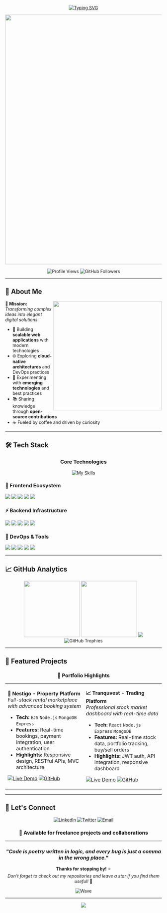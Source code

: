 <div align="center">

[![Typing SVG](https://readme-typing-svg.demolab.com?font=JetBrains+Mono&weight=600&size=22&duration=3000&pause=1000&color=00FFFF&center=true&vCenter=true&multiline=true&width=800&height=100&lines=%3C%2F%3E+const+developer+%3D+%7B;++name%3A+'Rohit+Solanki'%2C;++expertise%3A+%5B'React'%2C+'Node.js'%2C+'MongoDB'%5D%2C;++passion%3A+'Building+Digital+Solutions';%7D%3B)](https://git.io/typing-svg)

<img src="https://user-images.githubusercontent.com/74038190/212284100-561aa473-3905-4a80-b561-0d28506553ee.gif" width="800">

![Profile Views](https://komarev.com/ghpvc/?username=rohitsolanki01&style=for-the-badge&color=00ffff&labelColor=1a1a2e&label=PROFILE+VIEWS)
![GitHub Followers](https://img.shields.io/github/followers/rohitsolanki01?style=for-the-badge&color=00ffff&labelColor=1a1a2e&label=FOLLOWERS)

</div>



---

## 💫 About Me

<img align="right" src="https://raw.githubusercontent.com/MicaelliMedeiros/micaellimedeiros/master/image/computer-illustration.png" width="350" />

**🎯 Mission:** *Transforming complex ideas into elegant digital solutions*

- 🚀 Building **scalable web applications** with modern technologies
- 🌐 Exploring **cloud-native architectures** and DevOps practices  
- 🔬 Experimenting with **emerging technologies** and best practices
- 📚 Sharing knowledge through **open-source contributions**
- ☕ Fueled by coffee and driven by curiosity

---

## 🛠️ Tech Stack

<div align="center">

### Core Technologies
[![My Skills](https://skillicons.dev/icons?i=js,ts,react,nextjs,nodejs,express,mongodb,postgres,tailwind,docker,aws,git&perline=6)](https://skillicons.dev)

</div>

### 🎨 Frontend Ecosystem
<p>
<img src="https://img.shields.io/badge/React-20232A?style=for-the-badge&logo=react&logoColor=61DAFB" />
<img src="https://img.shields.io/badge/Next.js-000000?style=for-the-badge&logo=next.js&logoColor=white" />
<img src="https://img.shields.io/badge/TypeScript-007ACC?style=for-the-badge&logo=typescript&logoColor=white" />
<img src="https://img.shields.io/badge/Tailwind_CSS-38B2AC?style=for-the-badge&logo=tailwind-css&logoColor=white" />
<img src="https://img.shields.io/badge/Vite-646CFF?style=for-the-badge&logo=vite&logoColor=white" />
</p>

### ⚡ Backend Infrastructure
<p>
<img src="https://img.shields.io/badge/Node.js-43853D?style=for-the-badge&logo=node.js&logoColor=white" />
<img src="https://img.shields.io/badge/Express.js-404D59?style=for-the-badge&logo=express&logoColor=white" />
<img src="https://img.shields.io/badge/MongoDB-4EA94B?style=for-the-badge&logo=mongodb&logoColor=white" />
<img src="https://img.shields.io/badge/PostgreSQL-316192?style=for-the-badge&logo=postgresql&logoColor=white" />
<img src="https://img.shields.io/badge/JWT-black?style=for-the-badge&logo=JSON%20web%20tokens&logoColor=white" />
</p>

### 🔧 DevOps & Tools
<p>
<img src="https://img.shields.io/badge/Docker-2496ED?style=for-the-badge&logo=docker&logoColor=white" />
<img src="https://img.shields.io/badge/AWS-232F3E?style=for-the-badge&logo=amazon-aws&logoColor=white" />
<img src="https://img.shields.io/badge/Git-F05032?style=for-the-badge&logo=git&logoColor=white" />
<img src="https://img.shields.io/badge/VS_Code-0078d4?style=for-the-badge&logo=visual%20studio%20code&logoColor=white" />
<img src="https://img.shields.io/badge/Render-46E3B7?style=for-the-badge&logo=render&logoColor=white" />
</p>

---

## 📈 GitHub Analytics

<div align="center">

<img height="180em" src="https://github-readme-stats.vercel.app/api?username=rohitsolanki01&show_icons=true&theme=tokyonight&hide_border=true&count_private=true&bg_color=0D1117&title_color=00D9FF&icon_color=00D9FF&text_color=C9D1D9" />
<img height="180em" src="https://github-readme-stats.vercel.app/api/top-langs/?username=rohitsolanki01&layout=compact&theme=tokyonight&hide_border=true&bg_color=0D1117&title_color=00D9FF&text_color=C9D1D9" />

<img src="https://camo.githubusercontent.com/0acdd945761e3ed9c27bcaa63859cb34fc45cb977b4a33d47cd94fb01438919d/68747470733a2f2f73747265616b2d73746174732e64656d6f6c61622e636f6d3f757365723d726f686974736f6c616e6b693031267468656d653d746f6b796f6e6967687426686964655f626f726465723d74727565266261636b67726f756e643d3044313131372672696e673d30304439464626666972653d303044394646266375727253747265616b4c6162656c3d303044394646" />

<img src="https://github-profile-trophy.vercel.app/?username=rohitsolanki01&theme=tokyonight&no-frame=true&no-bg=true&margin-w=4&row=1&column=7" alt="GitHub Trophies" />

</div>

---

## 🚀 Featured Projects

<div align="center">

### 🌟 Portfolio Highlights

</div>

<table>
<tr>
<td width="50%">

**🏡 Nestigo - Property Platform**
*Full-stack rental marketplace with advanced booking system*

- **Tech:** `EJS` `Node.js` `MongoDB` `Express`
- **Features:** Real-time bookings, payment integration, user authentication
- **Highlights:** Responsive design, RESTful APIs, MVC architecture

[![Live Demo](https://img.shields.io/badge/Live_Demo-00D9FF?style=for-the-badge&logo=vercel&logoColor=white)](https://nestigo-elhe.onrender.com) 
[![GitHub](https://img.shields.io/badge/Source_Code-181717?style=for-the-badge&logo=github&logoColor=white)](https://github.com/rohitsolanki01/Nestigo)

</td>
<td width="50%">

**📈 Tranquvest - Trading Platform**  
*Professional stock market dashboard with real-time data*

- **Tech:** `React` `Node.js` `Express` `MongoDB`
- **Features:** Real-time stock data, portfolio tracking, buy/sell orders
- **Highlights:** JWT auth, API integration, responsive dashboard

[![Live Demo](https://img.shields.io/badge/Live_Demo-00D9FF?style=for-the-badge&logo=vercel&logoColor=white)](https://github.com/rohitsolanki01/Treding---app---Tranquvest) 
[![GitHub](https://img.shields.io/badge/Source_Code-181717?style=for-the-badge&logo=github&logoColor=white)](https://github.com/rohitsolanki01/Treding---app---Tranquvest)

</td>
</tr>
</table>

---

## 🤝 Let's Connect

<div align="center">

[![LinkedIn](https://img.shields.io/badge/LinkedIn-0077B5?style=for-the-badge&logo=linkedin&logoColor=white)](https://www.linkedin.com/in/rohit-solanki-495860348/)
[![Twitter](https://img.shields.io/badge/Twitter-1DA1F2?style=for-the-badge&logo=twitter&logoColor=white)](https://x.com/Rohit_01_tech)
[![Email](https://img.shields.io/badge/Email-EA4335?style=for-the-badge&logo=gmail&logoColor=white)](mailto:rohitsolanki0473@gmail.com)

### 📍 **Available for freelance projects and collaborations**

</div>

---

<div align="center">

### *"Code is poetry written in logic, and every bug is just a comma in the wrong place."*

**Thanks for stopping by!** ⭐  
*Don't forget to check out my repositories and leave a star if you find them useful!* 🚀

![Wave](https://raw.githubusercontent.com/MartinHeinz/MartinHeinz/master/wave.gif)

</div>

---

<div align="center">
<img src="https://capsule-render.vercel.app/api?type=waving&color=gradient&customColorList=6,11,20&height=100&section=footer" />
</div>
